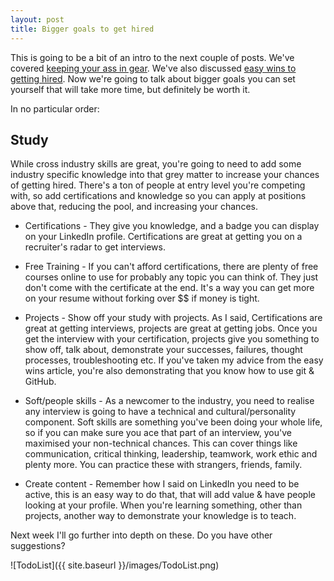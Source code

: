 ```yaml
---
layout: post
title: Bigger goals to get hired
---
```


This is going to be a bit of an intro to the next couple of posts.  We've covered [keeping your ass in gear](https://knowhowit.com.au/maintain-momentum/).  We've also discussed [easy wins to getting hired](https://knowhowit.com.au/Three-easy-wins-for-getting-hired/).  Now we're going to talk about bigger goals you can set yourself that will take more time, but definitely be worth it.

In no particular order:
## Study

While cross industry skills are great, you're going to need to add some industry specific knowledge into that grey matter to increase your chances of getting hired.  There's a ton of people at entry level you're competing with, so add certifications and knowledge so you can apply at positions above that, reducing the pool, and increasing your chances.

* Certifications - They give you knowledge, and a badge you can display on your LinkedIn profile.  Certifications are great at getting you on a recruiter's radar to get interviews.

* Free Training - If you can't afford certifications, there are plenty of free courses online to use for probably any topic you can think of.  They just don't come with the certificate at the end.  It's a way you can get more on your resume without forking over $$ if money is tight.

* Projects - Show off your study with projects.  As I said, Certifications are great at getting interviews, projects are great at getting jobs.  Once you get the interview with your certification, projects give you something to show off, talk about, demonstrate your successes, failures, thought processes, troubleshooting etc.  If you've taken my advice from the easy wins article, you're also demonstrating that you know how to use git & GitHub.

* Soft/people skills - As a newcomer to the industry, you need to realise any interview is going to have a technical and cultural/personality component.  Soft skills are something you've been doing your whole life, so if you can make sure you ace that part of an interview, you've maximised your non-technical chances.  This can cover things like communication, critical thinking, leadership, teamwork, work ethic and plenty more.  You can practice these with strangers, friends, family.

* Create content - Remember how I said on LinkedIn you need to be active, this is an easy way to do that, that will add value & have people looking at your profile.  When you're learning something, other than projects, another way to demonstrate your knowledge is to teach.

Next week I'll go further into depth on these.  Do you have other suggestions?

![TodoList]({{ site.baseurl }}/images/TodoList.png)
